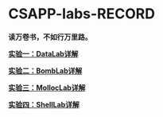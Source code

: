 # CSAPP-labs-RECORD
**读万卷书，不如行万里路。**

**[实验一：DataLab详解](https://www.jianshu.com/p/9e509ddcec50)**

**[实验二：BombLab详解](https://www.jianshu.com/p/d14e1fbd4b5f)**

**[实验三：MollocLab详解](https://www.jianshu.com/p/6e59fde0e6c0)**


**[实验四：ShellLab详解](https://www.jianshu.com/p/43533495d30a)**
